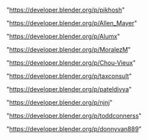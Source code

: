 "https://developer.blender.org/p/pikhosh"

"https://developer.blender.org/p/Allen_Mayer"

"https://developer.blender.org/p/Alumx"

"https://developer.blender.org/p/MoralezM"

"https://developer.blender.org/p/Chou-Vieux"

"https://developer.blender.org/p/taxconsult"

"https://developer.blender.org/p/pateldivya"

"https://developer.blender.org/p/njnj"

"https://developer.blender.org/p/toddconnerss"

"https://developer.blender.org/p/donnyvan889"

